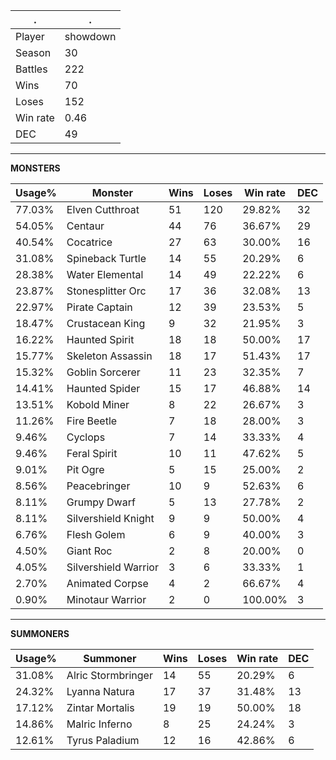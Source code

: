 .|.
|-|-
Player|showdown
Season|30
Battles|222
Wins|70
Loses|152
Win rate|0.46
DEC|49

---
**MONSTERS**

Usage%|Monster|Wins|Loses|Win rate|DEC|
-|-|-|-|-|-|
77.03%|Elven Cutthroat|51|120|29.82%|32|
54.05%|Centaur|44|76|36.67%|29|
40.54%|Cocatrice|27|63|30.00%|16|
31.08%|Spineback Turtle|14|55|20.29%|6|
28.38%|Water Elemental|14|49|22.22%|6|
23.87%|Stonesplitter Orc|17|36|32.08%|13|
22.97%|Pirate Captain|12|39|23.53%|5|
18.47%|Crustacean King|9|32|21.95%|3|
16.22%|Haunted Spirit|18|18|50.00%|17|
15.77%|Skeleton Assassin|18|17|51.43%|17|
15.32%|Goblin Sorcerer|11|23|32.35%|7|
14.41%|Haunted Spider|15|17|46.88%|14|
13.51%|Kobold Miner|8|22|26.67%|3|
11.26%|Fire Beetle|7|18|28.00%|3|
9.46%|Cyclops|7|14|33.33%|4|
9.46%|Feral Spirit|10|11|47.62%|5|
9.01%|Pit Ogre|5|15|25.00%|2|
8.56%|Peacebringer|10|9|52.63%|6|
8.11%|Grumpy Dwarf|5|13|27.78%|2|
8.11%|Silvershield Knight|9|9|50.00%|4|
6.76%|Flesh Golem|6|9|40.00%|3|
4.50%|Giant Roc|2|8|20.00%|0|
4.05%|Silvershield Warrior|3|6|33.33%|1|
2.70%|Animated Corpse|4|2|66.67%|4|
0.90%|Minotaur Warrior|2|0|100.00%|3|

---
**SUMMONERS**

Usage%|Summoner|Wins|Loses|Win rate|DEC|
-|-|-|-|-|-|
31.08%|Alric Stormbringer|14|55|20.29%|6|
24.32%|Lyanna Natura|17|37|31.48%|13|
17.12%|Zintar Mortalis|19|19|50.00%|18|
14.86%|Malric Inferno|8|25|24.24%|3|
12.61%|Tyrus Paladium|12|16|42.86%|6|
